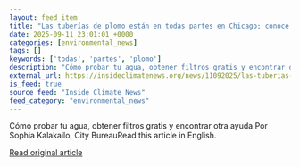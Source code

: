 ```yaml
---
layout: feed_item
title: "Las tuberías de plomo están en todas partes en Chicago; conoce cómo puedes protegerte"
date: 2025-09-11 23:01:01 +0000
categories: [environmental_news]
tags: []
keywords: ['todas', 'partes', 'plomo']
description: "Cómo probar tu agua, obtener filtros gratis y encontrar otra ayuda"
external_url: https://insideclimatenews.org/news/11092025/las-tuberias-de-plomo-estan-en-todas-partes-en-chicago-conoce-como-puedes-protegerte/
is_feed: true
source_feed: "Inside Climate News"
feed_category: "environmental_news"
---
```


Cómo probar tu agua, obtener filtros gratis y encontrar otra ayuda.Por﻿ Sophia Kalakailo, City BureauRead this article in&nbsp;English.

[Read original article](https://insideclimatenews.org/news/11092025/las-tuberias-de-plomo-estan-en-todas-partes-en-chicago-conoce-como-puedes-protegerte/)
